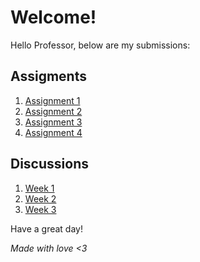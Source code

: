 # Welcome!
Hello Professor, below are my submissions:

## Assigments

1. [Assignment 1](/submissions/1.md)
1. [Assignment 2](/submissions/2.md)
1. [Assignment 3](/submissions/3.md)
1. [Assignment 4](/submissions/4.md)

## Discussions

1. [Week 1](/discussions/1.md)
3. [Week 2](/discussions/2.md)
3. [Week 3](/discussions/3.md)

Have a great day!

*Made with love <3*
